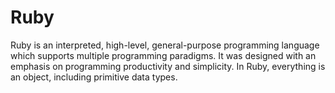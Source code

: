 <h1>Ruby</h1>
<p>Ruby is an interpreted, high-level, general-purpose programming language which supports multiple programming paradigms. It was designed with an emphasis on programming productivity and simplicity. In Ruby, everything is an object, including primitive data types. </p>
